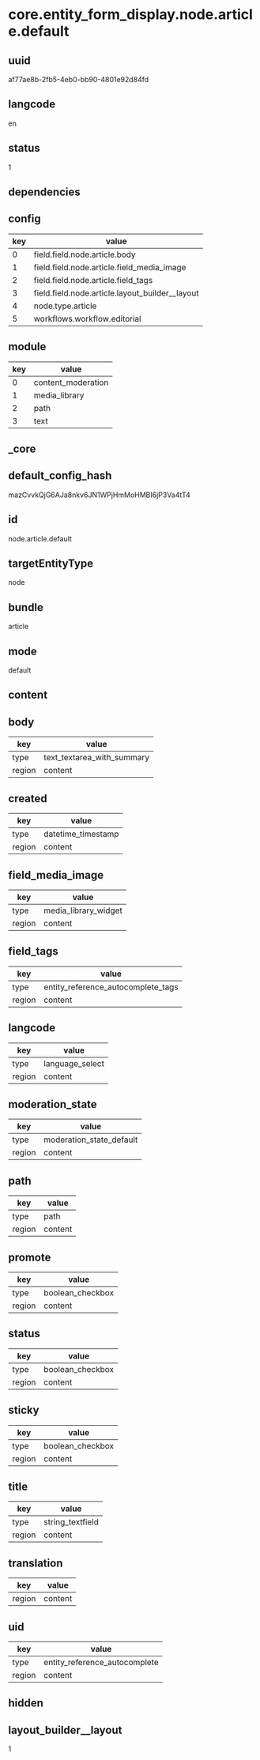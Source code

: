 # core.entity_form_display.node.article.default

## uuid
af77ae8b-2fb5-4eb0-bb90-4801e92d84fd

## langcode
en

## status
1

## dependencies

## config
|key|value|
|-|-|
|0|field.field.node.article.body|
|1|field.field.node.article.field_media_image|
|2|field.field.node.article.field_tags|
|3|field.field.node.article.layout_builder__layout|
|4|node.type.article|
|5|workflows.workflow.editorial|


## module
|key|value|
|-|-|
|0|content_moderation|
|1|media_library|
|2|path|
|3|text|


## _core

## default_config_hash
mazCvvkQjG6AJa8nkv6JN1WPjHmMoHMBI6jP3Va4tT4

## id
node.article.default

## targetEntityType
node

## bundle
article

## mode
default

## content

## body
|key|value|
|-|-|
|type|text_textarea_with_summary|
|region|content|


## created
|key|value|
|-|-|
|type|datetime_timestamp|
|region|content|


## field_media_image
|key|value|
|-|-|
|type|media_library_widget|
|region|content|


## field_tags
|key|value|
|-|-|
|type|entity_reference_autocomplete_tags|
|region|content|


## langcode
|key|value|
|-|-|
|type|language_select|
|region|content|


## moderation_state
|key|value|
|-|-|
|type|moderation_state_default|
|region|content|


## path
|key|value|
|-|-|
|type|path|
|region|content|


## promote
|key|value|
|-|-|
|type|boolean_checkbox|
|region|content|


## status
|key|value|
|-|-|
|type|boolean_checkbox|
|region|content|


## sticky
|key|value|
|-|-|
|type|boolean_checkbox|
|region|content|


## title
|key|value|
|-|-|
|type|string_textfield|
|region|content|


## translation
|key|value|
|-|-|
|region|content|


## uid
|key|value|
|-|-|
|type|entity_reference_autocomplete|
|region|content|


## hidden

## layout_builder__layout
1
